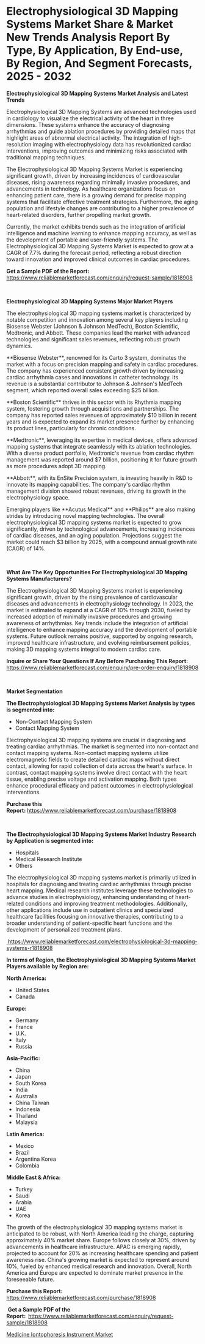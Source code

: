 <p><h1>Electrophysiological 3D Mapping Systems Market Share & Market New Trends Analysis Report By Type, By Application, By End-use, By Region, And Segment Forecasts, 2025 - 2032</h1></p><p><strong>Electrophysiological 3D Mapping Systems Market Analysis and Latest Trends</strong></p>
<p><p>Electrophysiological 3D Mapping Systems are advanced technologies used in cardiology to visualize the electrical activity of the heart in three dimensions. These systems enhance the accuracy of diagnosing arrhythmias and guide ablation procedures by providing detailed maps that highlight areas of abnormal electrical activity. The integration of high-resolution imaging with electrophysiology data has revolutionized cardiac interventions, improving outcomes and minimizing risks associated with traditional mapping techniques.</p><p>The Electrophysiological 3D Mapping Systems Market is experiencing significant growth, driven by increasing incidences of cardiovascular diseases, rising awareness regarding minimally invasive procedures, and advancements in technology. As healthcare organizations focus on enhancing patient care, there is a growing demand for precise mapping systems that facilitate effective treatment strategies. Furthermore, the aging population and lifestyle changes are contributing to a higher prevalence of heart-related disorders, further propelling market growth. </p><p>Currently, the market exhibits trends such as the integration of artificial intelligence and machine learning to enhance mapping accuracy, as well as the development of portable and user-friendly systems. The Electrophysiological 3D Mapping Systems Market is expected to grow at a CAGR of 7.7% during the forecast period, reflecting a robust direction toward innovation and improved clinical outcomes in cardiac procedures.</p></p>
<p><strong>Get a Sample PDF of the Report:&nbsp;</strong> <a href="https://www.reliablemarketforecast.com/enquiry/request-sample/1818908?utm_campaign=2716&utm_medium=2&utm_source=Github&utm_content=ia&utm_term=05032025&utm_id=electrophysiological-3d-mapping-systems">https://www.reliablemarketforecast.com/enquiry/request-sample/1818908</a></p>
<p>&nbsp;</p>
<p><strong>Electrophysiological 3D Mapping Systems Major Market Players</strong></p>
<p><p>The electrophysiological 3D mapping systems market is characterized by notable competition and innovation among several key players including Biosense Webster (Johnson & Johnson MedTech), Boston Scientific, Medtronic, and Abbott. These companies lead the market with advanced technologies and significant sales revenues, reflecting robust growth dynamics.</p><p>**Biosense Webster**, renowned for its Carto 3 system, dominates the market with a focus on precision mapping and safety in cardiac procedures. The company has experienced consistent growth driven by increasing cardiac arrhythmia cases and innovations in catheter technology. Its revenue is a substantial contributor to Johnson & Johnson's MedTech segment, which reported overall sales exceeding $25 billion.</p><p>**Boston Scientific** thrives in this sector with its Rhythmia mapping system, fostering growth through acquisitions and partnerships. The company has reported sales revenues of approximately $10 billion in recent years and is expected to expand its market presence further by enhancing its product lines, particularly for chronic conditions.</p><p>**Medtronic**, leveraging its expertise in medical devices, offers advanced mapping systems that integrate seamlessly with its ablation technologies. With a diverse product portfolio, Medtronic's revenue from cardiac rhythm management was reported around $7 billion, positioning it for future growth as more procedures adopt 3D mapping.</p><p>**Abbott**, with its EnSite Precision system, is investing heavily in R&D to innovate its mapping capabilities. The company's cardiac rhythm management division showed robust revenues, driving its growth in the electrophysiology space.</p><p>Emerging players like **Acutus Medical** and **Philips** are also making strides by introducing novel mapping technologies. The overall electrophysiological 3D mapping systems market is expected to grow significantly, driven by technological advancements, increasing incidences of cardiac diseases, and an aging population. Projections suggest the market could reach $3 billion by 2025, with a compound annual growth rate (CAGR) of 14%.</p></p>
<p>&nbsp;</p>
<p><strong>What Are The Key Opportunities For Electrophysiological 3D Mapping Systems Manufacturers?</strong></p>
<p><p>The Electrophysiological 3D Mapping Systems market is experiencing significant growth, driven by the rising prevalence of cardiovascular diseases and advancements in electrophysiology technology. In 2023, the market is estimated to expand at a CAGR of 10% through 2030, fueled by increased adoption of minimally invasive procedures and growing awareness of arrhythmias. Key trends include the integration of artificial intelligence to enhance mapping accuracy and the development of portable systems. Future outlook remains positive, supported by ongoing research, improved healthcare infrastructure, and evolving reimbursement policies, making 3D mapping systems integral to modern cardiac care.</p></p>
<p><strong>Inquire or Share Your Questions If Any Before Purchasing This Report:</strong> <a href="https://www.reliablemarketforecast.com/enquiry/pre-order-enquiry/1818908?utm_campaign=2716&utm_medium=2&utm_source=Github&utm_content=ia&utm_term=05032025&utm_id=electrophysiological-3d-mapping-systems">https://www.reliablemarketforecast.com/enquiry/pre-order-enquiry/1818908</a></p>
<p>&nbsp;</p>
<p><strong>Market Segmentation</strong></p>
<p><strong>The Electrophysiological 3D Mapping Systems Market Analysis by types is segmented into:</strong></p>
<p><ul><li>Non-Contact Mapping System</li><li>Contact Mapping System</li></ul></p>
<p><p>Electrophysiological 3D mapping systems are crucial in diagnosing and treating cardiac arrhythmias. The market is segmented into non-contact and contact mapping systems. Non-contact mapping systems utilize electromagnetic fields to create detailed cardiac maps without direct contact, allowing for rapid collection of data across the heart's surface. In contrast, contact mapping systems involve direct contact with the heart tissue, enabling precise voltage and activation mapping. Both types enhance procedural efficacy and patient outcomes in electrophysiological interventions.</p></p>
<p><strong>Purchase this Report:&nbsp;</strong><a href="https://www.reliablemarketforecast.com/purchase/1818908?utm_campaign=2716&utm_medium=2&utm_source=Github&utm_content=ia&utm_term=05032025&utm_id=electrophysiological-3d-mapping-systems">https://www.reliablemarketforecast.com/purchase/1818908</a></p>
<p>&nbsp;</p>
<p><strong>The Electrophysiological 3D Mapping Systems Market Industry Research by Application is segmented into:</strong></p>
<p><ul><li>Hospitals</li><li>Medical Research Institute</li><li>Others</li></ul></p>
<p><p>The electrophysiological 3D mapping systems market is primarily utilized in hospitals for diagnosing and treating cardiac arrhythmias through precise heart mapping. Medical research institutes leverage these technologies to advance studies in electrophysiology, enhancing understanding of heart-related conditions and improving treatment methodologies. Additionally, other applications include use in outpatient clinics and specialized healthcare facilities focusing on innovative therapies, contributing to a broader understanding of patient-specific heart functions and the development of personalized treatment plans.</p></p>
<p><a href="https://www.reliablemarketforecast.com/electrophysiological-3d-mapping-systems-r1818908?utm_campaign=2716&utm_medium=2&utm_source=Github&utm_content=ia&utm_term=05032025&utm_id=electrophysiological-3d-mapping-systems">&nbsp;https://www.reliablemarketforecast.com/electrophysiological-3d-mapping-systems-r1818908</a></p>
<p><strong>In terms of Region, the Electrophysiological 3D Mapping Systems Market Players available by Region are:</strong></p>
<p>
    <p> <strong> North America: </strong>
        <ul>
            <li>United States</li>
            <li>Canada</li>
        </ul>
        </p> 
    <p> <strong> Europe: </strong>
        <ul>
            <li>Germany</li>
            <li>France</li>
            <li>U.K.</li>
            <li>Italy</li>
            <li>Russia</li>
        </ul>
        </p> 
    <p> <strong> Asia-Pacific: </strong>
        <ul>
            <li>China</li>
            <li>Japan</li>
            <li>South Korea</li>
            <li>India</li>
            <li>Australia</li>
            <li>China Taiwan</li>
            <li>Indonesia</li>
            <li>Thailand</li>
            <li>Malaysia</li>
        </ul>
        </p> 
    <p> <strong> Latin America: </strong>
        <ul>
            <li>Mexico</li>
            <li>Brazil</li>
            <li>Argentina Korea</li>
            <li>Colombia</li>
        </ul>
        </p> 
    <p> <strong> Middle East & Africa: </strong>
        <ul>
            <li>Turkey</li>
            <li>Saudi</li>
            <li>Arabia</li>
            <li>UAE</li>
            <li>Korea</li>
        </ul>
    </p>
    </p>
<p><p>The growth of the electrophysiological 3D mapping systems market is anticipated to be robust, with North America leading the charge, capturing approximately 40% market share. Europe follows closely at 30%, driven by advancements in healthcare infrastructure. APAC is emerging rapidly, projected to account for 20% as increasing healthcare spending and patient awareness rise. China's growing market is expected to represent around 10%, fueled by enhanced medical research and innovation. Overall, North America and Europe are expected to dominate market presence in the foreseeable future.</p></p>
<p><strong>Purchase this Report: </strong><a href="https://www.reliablemarketforecast.com/purchase/1818908?utm_campaign=2716&utm_medium=2&utm_source=Github&utm_content=ia&utm_term=05032025&utm_id=electrophysiological-3d-mapping-systems">https://www.reliablemarketforecast.com/purchase/1818908</a></p>
<p>&nbsp;<strong>Get a Sample PDF of the Report:&nbsp;&nbsp;</strong><a href="https://www.reliablemarketforecast.com/enquiry/request-sample/1818908?utm_campaign=2716&utm_medium=2&utm_source=Github&utm_content=ia&utm_term=05032025&utm_id=electrophysiological-3d-mapping-systems">https://www.reliablemarketforecast.com/enquiry/request-sample/1818908</a></p>
<p><strong></strong></p>
<p><p><a href="https://github.com/ParvinKhatun77/Market-Research-Report-List-1/blob/main/medicine-iontophoresis-instrument-market.md?utm_campaign=2716&utm_medium=2&utm_source=Github&utm_content=ia&utm_term=05032025&utm_id=electrophysiological-3d-mapping-systems">Medicine Iontophoresis Instrument Market</a></p></p>
